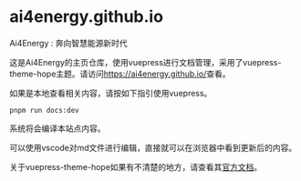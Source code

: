 # ai4energy.github.io

Ai4Energy : 奔向智慧能源新时代

这是Ai4Energy的主页仓库，使用vuepress进行文档管理，采用了vuepress-theme-hope主题。请访问<https://ai4energy.github.io/>查看。


如果是本地查看相关内容，请按如下指引使用vuepress。
```shell
pnpm run docs:dev
```
系统将会编译本站点内容。

可以使用vscode对md文件进行编辑，直接就可以在浏览器中看到更新后的内容。

关于vuepress-theme-hope如果有不清楚的地方，请查看其[官方文档](https://theme-hope.vuejs.press/zh/)。
